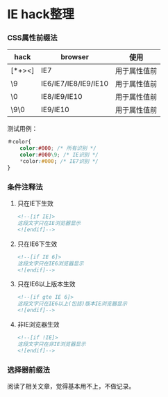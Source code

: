 # IE hack整理 #




### CSS属性前缀法 ###


hack       | browser               |使用
-----      | ---                   |---
[*+><]     | IE7                   |用于属性值前
\9         | IE6/IE7/IE8/IE9/IE10  |用于属性值前
\0         | IE8/IE9/IE10          |用于属性值前
\9\0       | IE9/IE10              |用于属性值前

测试用例：

```css
＃color{
	color:#000; /* 所有识别 */
	color:#000\9; /* IE识别 */
	*color:#000; /* IE7识别 */
}
```

### 条件注释法 ###

1. 只在IE下生效

	```html
	<!--[if IE]>
	这段文字只在IE浏览器显示
	<![endif]-->
	```

2. 只在IE6下生效

	```html
	<!--[if IE 6]>
	这段文字只在IE6浏览器显示
	<![endif]-->
	```

3. 只在IE6以上版本生效

	```html
	<!--[if gte IE 6]>
	这段文字只在IE6以上(包括)版本IE浏览器显示
	<![endif]-->
	```

4. 非IE浏览器生效

	```html
	<!--[if !IE]>
	这段文字只在非IE浏览器显示
	<![endif]-->
	```

### 选择器前缀法 ###

阅读了相关文章，觉得基本用不上，不做记录。
